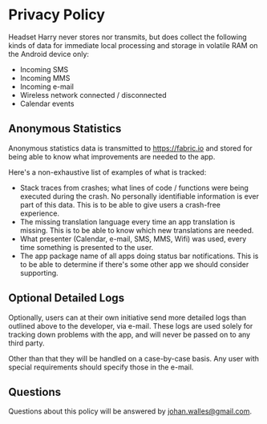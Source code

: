 # Privacy Policy

Headset Harry never stores nor transmits, but does collect the following kinds
of data for immediate local processing and storage in volatile RAM on the
Android device only:
* Incoming SMS
* Incoming MMS
* Incoming e-mail
* Wireless network connected / disconnected
* Calendar events

## Anonymous Statistics

Anonymous statistics data is transmitted to <https://fabric.io> and stored for
being able to know what improvements are needed to the app.

Here's a non-exhaustive list of examples of what is tracked:
* Stack traces from crashes; what lines of code / functions were being executed
during the crash. No personally identifiable information is ever part of this
data. This is to be able to give users a crash-free experience.
* The missing translation language every time an app translation is missing.
This is to be able to know which new translations are needed.
* What presenter (Calendar, e-mail, SMS, MMS, Wifi) was used, every time
something is presented to the user.
* The app package name of all apps doing status bar notifications. This is to be
able to determine if there's some other app we should consider supporting.

## Optional Detailed Logs

Optionally, users can at their own initiative send more detailed logs than
outlined above to the developer, via e-mail. These logs are used solely for
tracking down problems with the app, and will never be passed on to any third
party.

Other than that they will be handled on a case-by-case basis. Any user with
special requirements should specify those in the e-mail.

## Questions

Questions about this policy will be answered by <johan.walles@gmail.com>.
